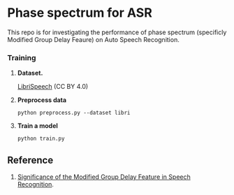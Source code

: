 # Phase spectrum for ASR

This repo is for investigating the performance of phase spectrum (specificly
Modified Group Delay Feaure) on Auto Speech Recognition.

### Training

1. **Dataset.**

     [LibriSpeech](http://www.openslr.org/12/) (CC BY 4.0)

2. **Preprocess data**
   ```
   python preprocess.py --dataset libri
   ```

3. **Train a model**
   ```
   python train.py
   ```

## Reference

1. [Significance of the Modified Group Delay Feature in Speech Recognition](http://pdfs.semanticscholar.org/9e7f/f44e4e7f056fae2e03072d9073e6fe68232a.pdf).
